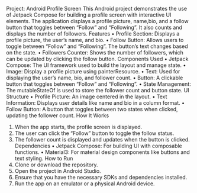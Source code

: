Project: Android Profile Screen
This Android project demonstrates the use of Jetpack Compose for building a profile screen with interactive UI elements.
The application displays a profile picture, name,bio, and a follow button that toggles between “Follow” and “Following”.
It also counts and displays the number of followers.
Features
•	Profile Section: Displays a profile picture, the user’s name, and bio.
•	Follow Button: Allows users to toggle between “Follow” and “Following”. The button’s text changes based on the state.
•	Followers Counter: Shows the number of followers, which can be updated by clicking the follow button.
Components Used
•	Jetpack Compose: The UI framework used to build the layout and manage state.
•	Image: Display a profile picture using painterResource.
•	Text: Used for displaying the user’s name, bio, and follower count.
•	Button: A clickable button that toggles between “Follow” and “Following”.
•	State Management: The mutableStateOf is used to store the follower count and button state.
UI Structure
•	Profile Picture: An image centered in the layout.
•	Text Information: Displays user details like name and bio in a column format.
•	Follow Button: A button that toggles between two states when clicked, updating the follower count.
How It Works
1.	When the app starts, the profile screen is displayed.
2.	The user can click the “Follow” button to toggle the follow status.
3.	The follower count is displayed and updates when the button is clicked.
Dependencies
•	Jetpack Compose: For building UI with composable functions.
•	Material3: For material design components like buttons and text styling.
How to Run
1.	Clone or download the repository.
2.	Open the project in Android Studio.
3.	Ensure that you have the necessary SDKs and dependencies installed.
4.	Run the app on an emulator or a physical Android device.
